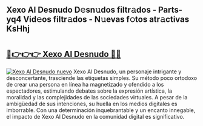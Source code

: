 ## Xexo Al Desnudo D𝚎sn𝚞dos filtr𝚊dos - Parts-yq4 Vid𝚎os filtr𝚊dos - N𝚞evas f𝚘tos atr𝚊ctivas KsHhj

# <h2><a href="http://mb5pdsd.tromn.icu/?c=Xexo+Al+Desnudo">🔗👉👉👉 Xexo Al Desnudo 🔗🔗</a></h2>

[![Xexo Al Desnudo nuevo](https://i.imgur.com/pEAQMta.gif)](http://mb5pdsd.tromn.icu/?c=Xexo+Al+Desnudo)
Xexo Al Desnudo, un personaje intrigante y desconcertante, trasciende las etiquetas simples. Su método poco ortodoxo de crear una persona en línea ha magnetizado y ofendido a los espectadores, estimulando debates sobre la expresión artística, la moralidad y las complejidades de las sociedades virtuales. A pesar de la ambigüedad de sus intenciones, su huella en los medios digitales es imborrable. Con una determinación inquebrantable y un encanto innegable, el impacto de Xexo Al Desnudo en la comunidad digital es significativo.
